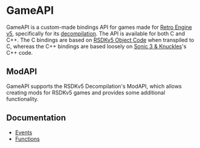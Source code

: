 # GameAPI

GameAPI is a custom-made bindings API for games made for [Retro Engine v5](/RSDKv5/README.md), specifically for its [decompilation](/RSDKv5/Decompilation/README.md). The API is available for both C and C++. The C bindings are based on [RSDKv5 Object Code](TODO) when transpiled to C, whereas the C++ bindings are based loosely on [Sonic 3 & Knuckles](TODO)'s C++ code.

## ModAPI

GameAPI supports the RSDKv5 Decompilation's ModAPI, which allows creating mods for RSDKv5 games and provides some additional functionality.

## Documentation
- [Events](Events/README.md)
- [Functions](Functions/README.md)
